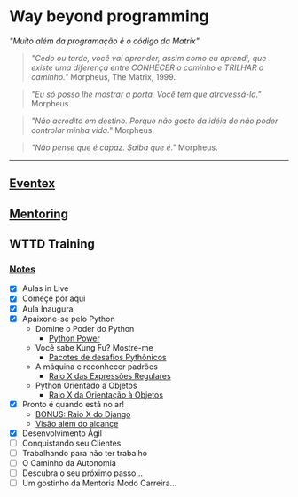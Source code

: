 # Way beyond programming

*"Muito além da programação é o código da Matrix"*

> *"Cedo ou tarde, você vai aprender, assim como eu aprendi,
> que existe uma diferença entre CONHECER o caminho e TRILHAR o caminho."*
> Morpheus, The Matrix, 1999.

> *"Eu só posso lhe mostrar a porta.
> Você tem que atravessá-la."* Morpheus.

> *"Não acredito em destino.
> Porque não gosto da idéia de não poder controlar minha vida."*
> Morpheus.

> *"Não pense que é capaz. Saiba que é."* Morpheus.

---

## [Eventex](eventex/README.md)

## [Mentoring](./mentoring)

## WTTD Training

### [Notes](wttd-training/notes)

- [X] Aulas in Live
- [X] Começe por aqui
- [X] Aula Inaugural
- [X] Apaixone-se pelo Python
    - Domine o Poder do Python
        - [Python Power](wttd-training/1-fall-in-love-with-python/python-power)
    - Você sabe Kung Fu? Mostre-me
        - [Pacotes de desafios Pythônicos](wttd-training/1-fall-in-love-with-python/package-challenge-pythonic)
    - A máquina e reconhecer padrões
        - [Raio X das Expressões Regulares](wttd-training/1-fall-in-love-with-python/x-ray-of-regular-expressions.md)
    - Python Orientado a Objetos
        - [Raio X da Orientação à Objetos](wttd-training/1-fall-in-love-with-python/object-oriented-python.md)
- [X] Pronto é quando está no ar!
    - [BONUS: Raio X do Django](wttd-training/2-ready-is-when-its-on-the-air/django-x-ray.md)
    - [Visão além do alcançe](wttd-training/2-ready-is-when-its-on-the-air/vision-beyond-reach.md)
- [X] Desenvolvimento Ágil
- [ ] Conquistando seu Clientes
- [ ] Trabalhando para não ter trabalho
- [ ] O Caminho da Autonomia
- [ ] Descubra o seu próximo passo...
- [ ] Um gostinho da Mentoria Modo Carreira...
